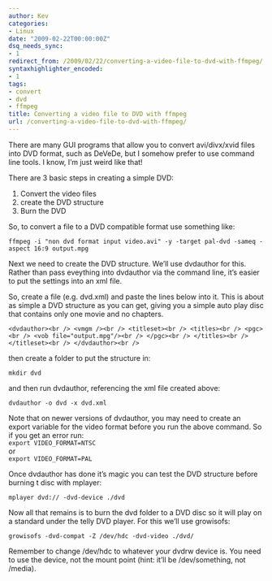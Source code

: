 ```yaml
---
author: Kev
categories:
- Linux
date: "2009-02-22T00:00:00Z"
dsq_needs_sync:
- 1
redirect_from: /2009/02/22/converting-a-video-file-to-dvd-with-ffmpeg/
syntaxhighlighter_encoded:
- 1
tags:
- convert
- dvd
- ffmpeg
title: Converting a video file to DVD with ffmpeg
url: /converting-a-video-file-to-dvd-with-ffmpeg/
---
```

There are many GUI programs that allow you to convert avi/divx/xvid files into DVD format, such as DeVeDe, but I somehow prefer to use command line tools. I know, I&#8217;m just weird like that!

There are 3 basic steps in creating a simple DVD:

1.  Convert the video files
2.  create the DVD structure
3.  Burn the DVD

So, to convert a file to a DVD compatible format use something like:

`ffmpeg -i "non dvd format input video.avi" -y -target pal-dvd -sameq -aspect 16:9 output.mpg`

Next we need to create the DVD structure. We&#8217;ll use dvdauthor for this.  
Rather than pass eveything into dvdauthor via the command line, it&#8217;s easier to put the settings into an xml file.<!--more-->

So, create a file (e.g. dvd.xml) and paste the lines below into it. This is about as simple a DVD structure as you can get, giving you a simple auto play disc that contains only one movie and no chapters.

`<dvdauthor><br />
<vmgm /><br />
<titleset><br />
<titles><br />
<pgc><br />
<vob file="output.mpg"/><br />
</pgc><br />
</titles><br />
</titleset><br />
</dvdauthor><br />
`

then create a folder to put the structure in:

`mkdir dvd`

and then run dvdauthor, referencing the xml file created above:

`dvdauthor -o dvd -x dvd.xml`

Note that on newer versions of dvdauthor, you may need to create an export variable for the video format before you run the above command. So if you get an error run:  
`export VIDEO_FORMAT=NTSC`  
or  
`export VIDEO_FORMAT=PAL`

Once dvdauthor has done it&#8217;s magic you can test the DVD structure before burning t disc with mplayer:

`mplayer dvd:// -dvd-device ./dvd`

Now all that remains is to burn the dvd folder to a DVD disc so it will play on a standard under the telly DVD player. For this we&#8217;ll use growisofs:

`growisofs -dvd-compat -Z /dev/hdc -dvd-video ./dvd/`

Remember to change /dev/hdc to whatever your dvdrw device is. You need to use the device, not the mount point (hint: it&#8217;ll be /dev/something, not /media).